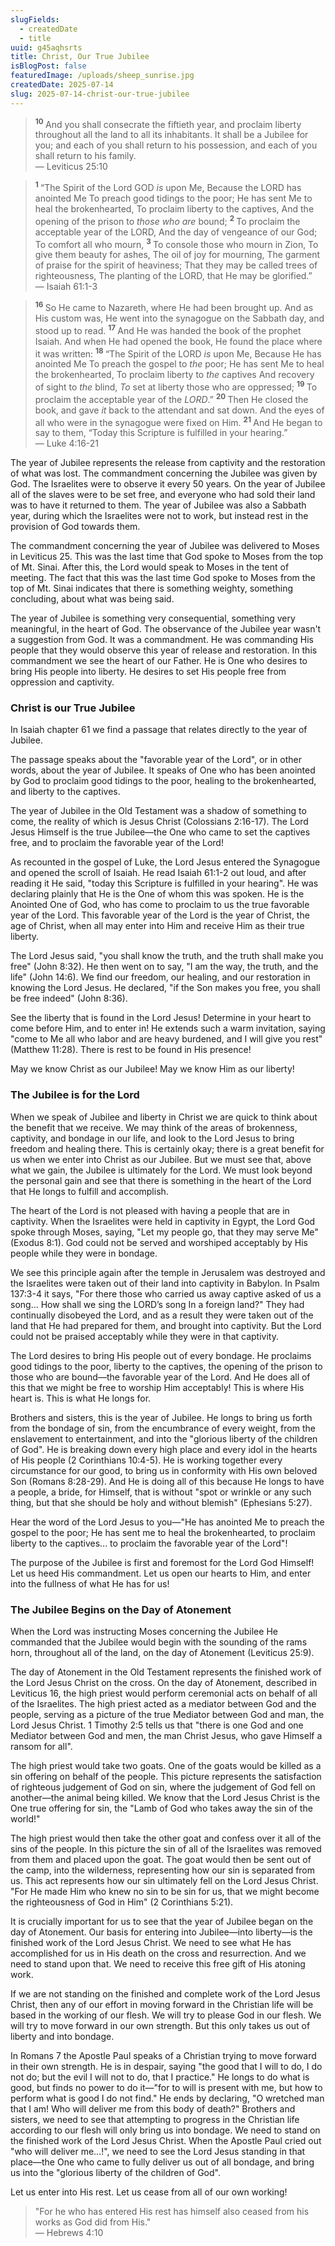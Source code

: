 ```yaml
---
slugFields:
  - createdDate
  - title
uuid: g45aqhsrts
title: Christ, Our True Jubilee
isBlogPost: false
featuredImage: /uploads/sheep_sunrise.jpg
createdDate: 2025-07-14
slug: 2025-07-14-christ-our-true-jubilee
---
```


> <sup> **10** </sup>And you shall consecrate the fiftieth year, and proclaim liberty throughout all the land to all its inhabitants. It shall be a Jubilee for you; and each of you shall return to his possession, and each of you shall return to his family.\
> — Leviticus 25:10

> <sup> **1** </sup>“The Spirit of the Lord GOD <i>is</i> upon Me, Because the LORD has anointed Me To preach good tidings to the poor; He has sent Me to heal the brokenhearted, To proclaim liberty to the captives, And the opening of the prison to <i>those</i> <i>who</i> <i>are</i> bound;
> <sup> **2** </sup>To proclaim the acceptable year of the LORD, And the day of vengeance of our God;  To comfort all who mourn,
> <sup> **3** </sup>To console those who mourn in Zion,  To give them beauty for ashes, The oil of joy for mourning, The garment of praise for the spirit of heaviness; That they may be called trees of righteousness,  The planting of the LORD, that He may be glorified.”\
> — Isaiah 61:1-3

> <sup> **16** </sup>So He came to Nazareth, where He had been brought up. And as His custom was, He went into the synagogue on the Sabbath day, and stood up to read.
> <sup> **17** </sup>And He was handed the book of the prophet Isaiah. And when He had opened the book, He found the place where it was written:
> <sup> **18** </sup>“The  Spirit of the LORD <i>is</i> upon Me, Because He has anointed Me To preach the gospel to <i>the</i> poor; He has sent Me to heal the brokenhearted, To proclaim liberty to <i>the</i> captives And recovery of sight to <i>the</i> blind, <i>To</i> set at liberty those who are oppressed;
> <sup> **19** </sup>To proclaim the acceptable year of the <i>LORD</i>.”
> <sup> **20** </sup>Then He closed the book, and gave <i>it</i> back to the attendant and sat down. And the eyes of all who were in the synagogue were fixed on Him.
> <sup> **21** </sup>And He began to say to them, “Today this Scripture is  fulfilled in your hearing.”\
> — Luke 4:16-21

The year of Jubilee represents the release from captivity and the restoration of what was lost. The commandment concerning the Jubilee was given by God. The Israelites were to observe it every 50 years. On the year of Jubilee all of the slaves were to be set free, and everyone who had sold their land was to have it returned to them. The year of Jubilee was also a Sabbath year, during which the Israelites were not to work, but instead rest in the provision of God towards them.

The commandment concerning the year of Jubilee was delivered to Moses in Leviticus 25. This was the last time that God spoke to Moses from the top of Mt. Sinai. After this, the Lord would speak to Moses in the tent of meeting. The fact that this was the last time God spoke to Moses from the top of Mt. Sinai indicates that there is something weighty, something concluding, about what was being said.

The year of Jubilee is something very consequential, something very meaningful, in the heart of God. The observance of the Jubilee year wasn't a suggestion from God. It was a commandment. He was commanding His people that they would observe this year of release and restoration. In this commandment we see the heart of our Father. He is One who desires to bring His people into liberty. He desires to set His people free from oppression and captivity.

### Christ is our True Jubilee

In Isaiah chapter 61 we find a passage that relates directly to the year of Jubilee.

The passage speaks about the "favorable year of the Lord", or in other words, about the year of Jubilee. It speaks of One who has been anointed by God to proclaim good tidings to the poor, healing to the brokenhearted, and liberty to the captives.

The year of Jubilee in the Old Testament was a shadow of something to come, the reality of which is Jesus Christ (Colossians 2:16-17). The Lord Jesus Himself is the true Jubilee—the One who came to set the captives free, and to proclaim the favorable year of the Lord!

As recounted in the gospel of Luke, the Lord Jesus entered the Synagogue and opened the scroll of Isaiah. He read Isaiah 61:1-2 out loud, and after reading it He said, "today this Scripture is fulfilled in your hearing". He was declaring plainly that He is the One of whom this was spoken. He is the Anointed One of God, who has come to proclaim to us the true favorable year of the Lord. This favorable year of the Lord is the year of Christ, the age of Christ, when all may enter into Him and receive Him as their true liberty.

The Lord Jesus said, "you shall know the truth, and the truth shall make you free" (John 8:32). He then went on to say, "I am the way, the truth, and the life" (John 14:6). We find our freedom, our healing, and our restoration in knowing the Lord Jesus. He declared, "if the Son makes you free, you shall be free indeed" (John 8:36).

See the liberty that is found in the Lord Jesus! Determine in your heart to come before Him, and to enter in! He extends such a warm invitation, saying "come to Me all who labor and are heavy burdened, and I will give you rest" (Matthew 11:28). There is rest to be found in His presence!

May we know Christ as our Jubilee! May we know Him as our liberty!

### The Jubilee is for the Lord

When we speak of Jubilee and liberty in Christ we are quick to think about the benefit that we receive. We may think of the areas of brokenness, captivity, and bondage in our life, and look to the Lord Jesus to bring freedom and healing there. This is certainly okay; there is a great benefit for us when we enter into Christ as our Jubilee. But we must see that, above what we gain, the Jubilee is ultimately for the Lord. We must look beyond the personal gain and see that there is something in the heart of the Lord that He longs to fulfill and accomplish.

The heart of the Lord is not pleased with having a people that are in captivity. When the Israelites were held in captivity in Egypt, the Lord God spoke through Moses, saying, "Let my people go, that they may serve Me" (Exodus 8:1). God could not be served and worshiped acceptably by His people while they were in bondage.

We see this principle again after the temple in Jerusalem was destroyed and the Israelites were taken out of their land into captivity in Babylon. In Psalm 137:3-4 it says, "For there those who carried us away captive asked of us a song... How shall we sing the LORD’s song In a foreign land?" They had continually disobeyed the Lord, and as a result they were taken out of the land that He had prepared for them, and brought into captivity. But the Lord could not be praised acceptably while they were in that captivity.

The Lord desires to bring His people out of every bondage. He proclaims good tidings to the poor, liberty to the captives, the opening of the prison to those who are bound—the favorable year of the Lord. And He does all of this that we might be free to worship Him acceptably! This is where His heart is. This is what He longs for.

Brothers and sisters, this is the year of Jubilee. He longs to bring us forth from the bondage of sin, from the encumbrance of every weight, from the enslavement to entertainment, and into the "glorious liberty of the children of God". He is breaking down every high place and every idol in the hearts of His people (2 Corinthians 10:4-5). He is working together every circumstance for our good, to bring us in conformity with His own beloved Son (Romans 8:28-29). And He is doing all of this because He longs to have a people, a bride, for Himself, that is without "spot or wrinkle or any such thing, but that she should be holy and without blemish" (Ephesians 5:27).

Hear the word of the Lord Jesus to you—"He has anointed Me to preach the gospel to the poor; He has sent me to heal the brokenhearted, to proclaim liberty to the captives... to proclaim the favorable year of the Lord"!

The purpose of the Jubilee is first and foremost for the Lord God Himself! Let us heed His commandment. Let us open our hearts to Him, and enter into the fullness of what He has for us!

### The Jubilee Begins on the Day of Atonement

When the Lord was instructing Moses concerning the Jubilee He commanded that the Jubilee would begin with the sounding of the rams horn, throughout all of the land, on the day of Atonement (Leviticus 25:9).

The day of Atonement in the Old Testament represents the finished work of the Lord Jesus Christ on the cross. On the day of Atonement, described in Leviticus 16, the high priest would perform ceremonial acts on behalf of all of the Israelites. The high priest acted as a mediator between God and the people, serving as a picture of the true Mediator between God and man, the Lord Jesus Christ. 1 Timothy 2:5 tells us that "there is one God and one Mediator between God and men, the man Christ Jesus, who gave Himself a ransom for all".

The high priest would take two goats. One of the goats would be killed as a sin offering on behalf of the people. This picture represents the satisfaction of righteous judgement of God on sin, where the judgement of God fell on another—the animal being killed. We know that the Lord Jesus Christ is the One true offering for sin, the "Lamb of God who takes away the sin of the world!"

The high priest would then take the other goat and confess over it all of the sins of the people. In this picture the sin of all of the Israelites was removed from them and placed upon the goat. The goat would then be sent out of the camp, into the wilderness, representing how our sin is separated from us. This act represents how our sin ultimately fell on the Lord Jesus Christ. "For He made Him who knew no sin to be sin for us, that we might become the righteousness of God in Him" (2 Corinthians 5:21).

It is crucially important for us to see that the year of Jubilee began on the day of Atonement. Our basis for entering into Jubilee—into liberty—is the finished work of the Lord Jesus Christ. We need to see what He has accomplished for us in His death on the cross and resurrection. And we need to stand upon that. We need to receive this free gift of His atoning work.

If we are not standing on the finished and complete work of the Lord Jesus Christ, then any of our effort in moving forward in the Christian life will be based in the working of our flesh. We will try to please God in our flesh. We will try to move forward in our own strength. But this only takes us out of liberty and into bondage.

In Romans 7 the Apostle Paul speaks of a Christian trying to move forward in their own strength. He is in despair, saying "the good that I will to do, I do not do; but the evil I will not to do, that I practice." He longs to do what is good, but finds no power to do it—"for to will is present with me, but how to perform what is good I do not find." He ends by declaring, "O wretched man that I am! Who will deliver me from this body of death?" Brothers and sisters, we need to see that attempting to progress in the Christian life according to our flesh will only bring us into bondage. We need to stand on the finished work of the Lord Jesus Christ. When the Apostle Paul cried out "who will deliver me...!", we need to see the Lord Jesus standing in that place—the One who came to fully deliver us out of all bondage, and bring us into the "glorious liberty of the children of God".

Let us enter into His rest. Let us cease from all of our own working!

> "For he who has entered His rest has himself also ceased from his works as God did from His."\
> — Hebrews 4:10
